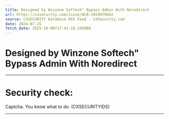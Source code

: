 ```yaml
---
title: Designed by Winzone Softech" Bypass Admin With Noredirect
url: https://cxsecurity.com/issue/WLB-2024070042
source: CXSECURITY Database RSS Feed - CXSecurity.com
date: 2024-07-25
fetch_date: 2025-10-06T17:41:19.245080
---
```


# Designed by Winzone Softech" Bypass Admin With Noredirect

---

# Security check:

Captcha. You know what to do. (CXSECURITYIDS)

---